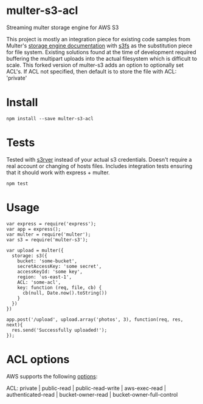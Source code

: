 # multer-s3-acl
Streaming multer storage engine for AWS S3

This project is mostly an integration piece for existing code samples from Multer's [storage engine documentation](https://github.com/expressjs/multer/blob/master/StorageEngine.md) with [s3fs](https://github.com/RiptideElements/s3fs) as the substitution piece for file system.  Existing solutions found at the time of development required buffering the multipart uploads into the actual filesystem which is difficult to scale. This forked version of multer-s3 adds an option to optionally set ACL's. If ACL not specified, then default is to store the file with ACL: 'private'

# Install
```
npm install --save multer-s3-acl
```

# Tests
Tested with [s3rver](https://github.com/jamhall/s3rver) instead of your actual s3 credentials.  Doesn't require a real account or changing of hosts files.  Includes integration tests ensuring that it should work with express + multer.

```
npm test
```

# Usage
```
var express = require('express');
var app = express();
var multer = require('multer');
var s3 = require('multer-s3');

var upload = multer({
  storage: s3({
    bucket: 'some-bucket',
    secretAccessKey: 'some secret',
    accessKeyId: 'some key',
    region: 'us-east-1',
    ACL: 'some-acl',
    key: function (req, file, cb) {
      cb(null, Date.now().toString())
    }
  })
})

app.post('/upload', upload.array('photos', 3), function(req, res, next){
  res.send('Successfully uploaded!');
});
```

# ACL options

AWS supports the following [options](http://docs.aws.amazon.com/AmazonS3/latest/API/RESTObjectPOST.html):

ACL: private | public-read | public-read-write | aws-exec-read | authenticated-read | bucket-owner-read | bucket-owner-full-control 
